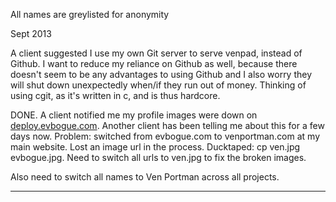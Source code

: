 All names are greylisted for anonymity

Sept 2013

A client suggested I use my own Git server to serve venpad, instead of Github. I want to reduce my reliance on Github as well, because there doesn't seem to be any advantages to using Github and I also worry they will shut down unexpectedly when/if they run out of money. Thinking of using cgit, as it's written in c, and is thus hardcore.

DONE. A client notified me my profile images were down on [deploy.evbogue.com](http://deploy.evbogue.com). Another client has been telling me about this for a few days now. Problem: switched from evbogue.com to venportman.com at my main website. Lost an image url in the process. Ducktaped: cp ven.jpg evbogue.jpg. Need to switch all urls to ven.jpg to fix the broken images. 

Also need to switch all names to Ven Portman across all projects.

***
